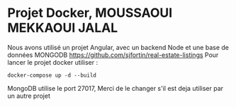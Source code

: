 # Projet Docker, MOUSSAOUI MEKKAOUI JALAL
Nous avons utilisé un projet Angular, avec un backend Node et une base de données MONGODB
https://github.com/sjfortin/real-estate-listings 
Pour lancer le projet docker utiliser :
```
docker-compose up -d --build
```
MongoDB utilise le port 27017, Merci de le changer s'il est deja utiliser par un autre projet
